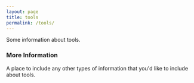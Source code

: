 ```yaml
---
layout: page
title: tools
permalink: /tools/
---
```


Some information about tools.

### More Information

A place to include any other types of information that you'd like to include about tools.
